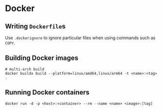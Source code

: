 # Docker

## Writing `Dockerfile`s

Use `.dockerignore` to ignore particular files when using commands such as `COPY`.

## Building Docker images

```shell
# multi-arch build
docker buildx build --platform=linux/amd64,linux/arm64 -t <name>:<tag> .
```

## Running Docker containers

```shell
docker run -d -p <host>:<container> --rm --name <name> <image>:[tag]
```
